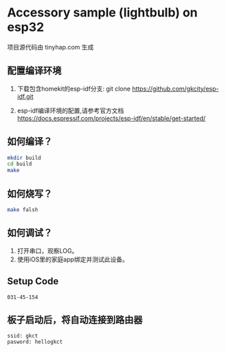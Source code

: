 # Accessory sample (lightbulb) on esp32

项目源代码由 tinyhap.com 生成

## 配置编译环境
1. 下载包含homekit的esp-idf分支:
git clone https://github.com/gkcity/esp-idf.git

2. esp-idf编译环境的配置,请参考官方文档
https://docs.espressif.com/projects/esp-idf/en/stable/get-started/

## 如何编译？
```bash
mkdir build
cd build
make
```

## 如何烧写？ 
```bash
make falsh
```

## 如何调试？
1. 打开串口，观察LOG。
2. 使用iOS里的家庭app绑定并测试此设备。

## Setup Code
```
031-45-154
```

## 板子启动后，将自动连接到路由器
```
ssid: gkct
pasword: hellogkct
```
